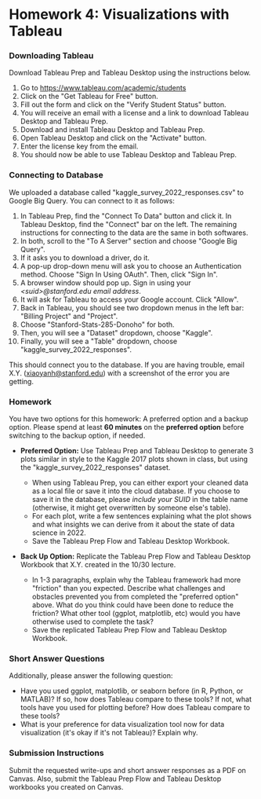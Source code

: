 # Homework 4: Visualizations with Tableau

### Downloading Tableau
Download Tableau Prep and Tableau Desktop using the instructions below.
1. Go to https://www.tableau.com/academic/students
2. Click on the "Get Tableau for Free" button.
3. Fill out the form and click on the "Verify Student Status" button.
4. You will receive an email with a license and a link to download Tableau Desktop and Tableau Prep.
5. Download and install Tableau Desktop and Tableau Prep.
6. Open Tableau Desktop and click on the "Activate" button.
7. Enter the license key from the email.
8. You should now be able to use Tableau Desktop and Tableau Prep.

### Connecting to Database
We uploaded a database called "kaggle_survey_2022_responses.csv" to Google Big Query. You can connect to it as follows:
1. In Tableau Prep, find the "Connect To Data" button and click it. In Tableau Desktop, find the "Connect" bar on the left.
   The remaining instructions for connecting to the data are the same in both softwares.
2. In both, scroll to the "To A Server" section and choose "Google Big Query". 
3. If it asks you to download a driver, do it.
4. A pop-up drop-down menu will ask you to choose an Authentication method. Choose "Sign In Using OAuth". Then, click "Sign In".
5. A browser window should pop up. Sign in using your _\<suid\>@stanford.edu email address_.
6. It will ask for Tableau to access your Google account. Click "Allow".
7. Back in Tableau, you should see two dropdown menus in the left bar: "Billing Project" and "Project". 
8. Choose "Stanford-Stats-285-Donoho" for both.
9. Then, you will see a "Dataset" dropdown, choose "Kaggle".
10. Finally, you will see a "Table" dropdown, choose "kaggle_survey_2022_responses".

This should connect you to the database. If you are having trouble, email X.Y. ([xiaoyanh@stanford.edu](xiaoyanh@stanford.edu)) with a screenshot of the error you are getting.

### Homework

You have two options for this homework: A preferred option and a backup option. 
Please spend at least **60 minutes** on the **preferred option** before switching to the backup option, if needed.

* **Preferred Option:** Use Tableau Prep and Tableau Desktop to generate 3 plots similar in style to the Kaggle 2017 
    plots shown in class, but using the "kaggle_survey_2022_responses" dataset.
  * When using Tableau Prep, you can either export your cleaned data as a local file or save it into the cloud database.
    If you choose to save it in the database, please _include your SUID_ in the table name (otherwise, it might get 
    overwritten by someone else's table).
  * For each plot, write a few sentences explaining what the plot shows and what insights we can derive from it about 
    the state of data science in 2022. 
  * Save the Tableau Prep Flow and Tableau Desktop Workbook.

* **Back Up Option:** Replicate the Tableau Prep Flow and Tableau Desktop Workbook that X.Y. created in the 10/30 lecture.
  * In 1-3 paragraphs, explain why the Tableau framework had more "friction" than you expected. Describe what challenges
    and obstacles prevented you from completed the "preferred option" above. What do you think could have been done to 
    reduce the friction? What other tool (ggplot, matplotlib, etc) would you have otherwise used to complete the task?
  * Save the replicated Tableau Prep Flow and Tableau Desktop Workbook.

### Short Answer Questions
Additionally, please answer the following question:

* Have you used ggplot, matplotlib, or seaborn before (in R, Python, or MATLAB)? If so, how does Tableau compare to 
  these tools? If not, what tools have you used for plotting before? How does Tableau compare to these tools?
* What is your preference for data visualization tool now for data visualization (it's okay if it's not Tableau)? Explain why.

### Submission Instructions

Submit the requested write-ups and short answer responses as a PDF on Canvas. Also, submit the Tableau Prep Flow and Tableau
Desktop workbooks you created on Canvas.

